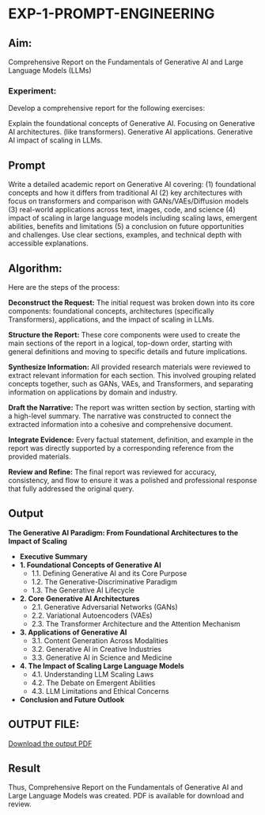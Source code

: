 # EXP-1-PROMPT-ENGINEERING

## Aim: 
Comprehensive Report on the Fundamentals of Generative AI and Large Language Models (LLMs)

### Experiment: 
Develop a comprehensive report for the following exercises:

Explain the foundational concepts of Generative AI.
Focusing on Generative AI architectures. (like transformers).
Generative AI applications.
Generative AI impact of scaling in LLMs.

## Prompt

Write a detailed academic report on Generative AI covering:
(1) foundational concepts and how it differs from traditional AI
(2) key architectures with focus on transformers and comparison with GANs/VAEs/Diffusion models
(3) real-world applications across text, images, code, and science
(4) impact of scaling in large language models including scaling laws, emergent abilities, benefits and limitations
(5) a conclusion on future opportunities and challenges. Use clear sections, examples, and technical depth with accessible explanations.

## Algorithm:
Here are the steps of the process:

**Deconstruct the Request:** The initial request was broken down into its core components: foundational concepts, architectures (specifically Transformers), applications, and the impact of scaling in LLMs.

**Structure the Report:** These core components were used to create the main sections of the report in a logical, top-down order, starting with general definitions and moving to specific details and future implications.

**Synthesize Information:** All provided research materials were reviewed to extract relevant information for each section. This involved grouping related concepts together, such as GANs, VAEs, and Transformers, and separating information on applications by domain and industry.

**Draft the Narrative:** The report was written section by section, starting with a high-level summary. The narrative was constructed to connect the extracted information into a cohesive and comprehensive document.

**Integrate Evidence:** Every factual statement, definition, and example in the report was directly supported by a corresponding reference from the provided materials.

**Review and Refine:** The final report was reviewed for accuracy, consistency, and flow to ensure it was a polished and professional response that fully addressed the original query.

## Output

**The Generative AI Paradigm: From Foundational Architectures to the Impact of Scaling**

*   **Executive Summary**
*   **1. Foundational Concepts of Generative AI**
    *   1.1. Defining Generative AI and its Core Purpose
    *   1.2. The Generative-Discriminative Paradigm
    *   1.3. The Generative AI Lifecycle
*   **2. Core Generative AI Architectures**
    *   2.1. Generative Adversarial Networks (GANs)
    *   2.2. Variational Autoencoders (VAEs)
    *   2.3. The Transformer Architecture and the Attention Mechanism
*   **3. Applications of Generative AI**
    *   3.1. Content Generation Across Modalities
    *   3.2. Generative AI in Creative Industries
    *   3.3. Generative AI in Science and Medicine
*   **4. The Impact of Scaling Large Language Models**
    *   4.1. Understanding LLM Scaling Laws
    *   4.2. The Debate on Emergent Abilities
    *   4.3. LLM Limitations and Ethical Concerns
*   **Conclusion and Future Outlook**

## OUTPUT FILE:
[Download the output PDF](https://github.com/NANDAVELAN/Prompt_Engineering_lab_Experiments/blob/main/Experiment1/Generative%20AI_%20Concepts%20and%20Impact_.pdf)



## Result
Thus, Comprehensive Report on the Fundamentals of Generative AI and Large Language Models was created.
PDF is available for download and review.

